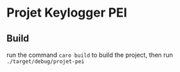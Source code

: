 # Projet Keylogger PEI

## Build

run the command `caro build` to build the project, then run `./target/debug/projet-pei`
